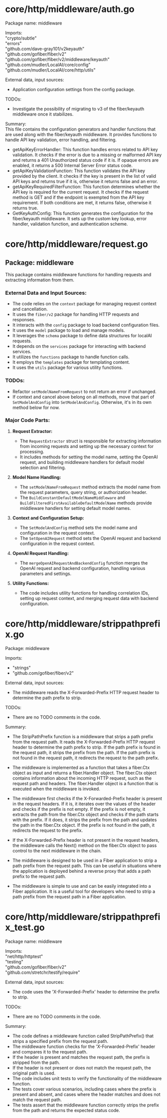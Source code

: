 # core/http/middleware/auth.go  
Package name: middleware  
  
Imports:  
"crypto/subtle"  
"errors"  
"github.com/dave-gray101/v2keyauth"  
"github.com/gofiber/fiber/v2"  
"github.com/gofiber/fiber/v2/middleware/keyauth"  
"github.com/mudler/LocalAI/core/config"  
"github.com/mudler/LocalAI/core/http/utils"  
  
External data, input sources:  
- Application configuration settings from the config package.  
  
TODOs:  
- Investigate the possibility of migrating to v3 of the fiber/keyauth middleware once it stabilizes.  
  
Summary:  
This file contains the configuration generators and handler functions that are used along with the fiber/keyauth middleware. It provides functions to handle API key validation, error handling, and filtering.  
  
- getApiKeyErrorHandler: This function handles errors related to API key validation. It checks if the error is due to a missing or malformed API key and returns a 401 Unauthorized status code if it is. If opaque errors are enabled, it returns a 500 Internal Server Error status code.  
- getApiKeyValidationFunction: This function validates the API key provided by the client. It checks if the key is present in the list of valid API keys and returns true if it is, otherwise it returns false and an error.  
- getApiKeyRequiredFilterFunction: This function determines whether the API key is required for the current request. It checks if the request method is GET and if the endpoint is exempted from the API key requirement. If both conditions are met, it returns false, otherwise it returns true.  
- GetKeyAuthConfig: This function generates the configuration for the fiber/keyauth middleware. It sets up the custom key lookup, error handler, validation function, and authentication scheme.  
  
# core/http/middleware/request.go  
## Package: middleware  
  
This package contains middleware functions for handling requests and extracting information from them.  
  
### External Data and Input Sources:  
  
- The code relies on the `context` package for managing request context and cancellation.  
- It uses the `fiber/v2` package for handling HTTP requests and responses.  
- It interacts with the `config` package to load backend configuration files.  
- It uses the `model` package to load and manage models.  
- It leverages the `schema` package to define data structures for localAI requests.  
- It depends on the `services` package for interacting with backend services.  
- It utilizes the `functions` package to handle function calls.  
- It employs the `templates` package for templating content.  
- It uses the `utils` package for various utility functions.  
  
### TODOs:  
  
- Refactor `setModelNameFromRequest` to not return an error if unchanged.  
- If context and cancel above belong on all methods, move that part of `SetModelAndConfig` into `SetModelAndConfig`. Otherwise, it's in its own method below for now.  
  
### Major Code Parts:  
  
1. **Request Extractor:**  
   - The `RequestExtractor` struct is responsible for extracting information from incoming requests and setting up the necessary context for processing.  
   - It includes methods for setting the model name, setting the OpenAI request, and building middleware handlers for default model selection and filtering.  
  
2. **Model Name Handling:**  
   - The `setModelNameFromRequest` method extracts the model name from the request parameters, query string, or authorization header.  
   - The `BuildConstantDefaultModelNameMiddleware` and `BuildFilteredFirstAvailableDefaultModelName` methods provide middleware handlers for setting default model names.  
  
3. **Context and Configuration Setup:**  
   - The `SetModelAndConfig` method sets the model name and configuration in the request context.  
   - The `SetOpenAIRequest` method sets the OpenAI request and backend configuration in the request context.  
  
4. **OpenAI Request Handling:**  
   - The `mergeOpenAIRequestAndBackendConfig` function merges the OpenAI request and backend configuration, handling various parameters and settings.  
  
5. **Utility Functions:**  
   - The code includes utility functions for handling correlation IDs, setting up request context, and merging request data with backend configuration.  
  
# core/http/middleware/strippathprefix.go  
Package: middleware  
  
Imports:  
- "strings"  
- "github.com/gofiber/fiber/v2"  
  
External data, input sources:  
- The middleware reads the X-Forwarded-Prefix HTTP request header to determine the path prefix to strip.  
  
TODOs:  
- There are no TODO comments in the code.  
  
Summary:  
- The StripPathPrefix function is a middleware that strips a path prefix from the request path. It reads the X-Forwarded-Prefix HTTP request header to determine the path prefix to strip. If the path prefix is found in the request path, it strips the prefix from the path. If the path prefix is not found in the request path, it redirects the request to the path prefix.  
  
- The middleware is implemented as a function that takes a fiber.Ctx object as input and returns a fiber.Handler object. The fiber.Ctx object contains information about the incoming HTTP request, such as the request path and headers. The fiber.Handler object is a function that is executed when the middleware is invoked.  
  
- The middleware first checks if the X-Forwarded-Prefix header is present in the request headers. If it is, it iterates over the values of the header and checks if the prefix is not empty. If the prefix is not empty, it extracts the path from the fiber.Ctx object and checks if the path starts with the prefix. If it does, it strips the prefix from the path and updates the path in the fiber.Ctx object. If the prefix is not found in the path, it redirects the request to the prefix.  
  
- If the X-Forwarded-Prefix header is not present in the request headers, the middleware calls the Next() method on the fiber.Ctx object to pass control to the next middleware in the chain.  
  
- The middleware is designed to be used in a Fiber application to strip a path prefix from the request path. This can be useful in situations where the application is deployed behind a reverse proxy that adds a path prefix to the request path.  
  
- The middleware is simple to use and can be easily integrated into a Fiber application. It is a useful tool for developers who need to strip a path prefix from the request path in a Fiber application.  
  
# core/http/middleware/strippathprefix_test.go  
Package name: middleware  
  
Imports:  
"net/http/httptest"  
"testing"  
"github.com/gofiber/fiber/v2"  
"github.com/stretchr/testify/require"  
  
External data, input sources:  
- The code uses the 'X-Forwarded-Prefix' header to determine the prefix to strip.  
  
TODOs:  
- There are no TODO comments in the code.  
  
Summary:  
- The code defines a middleware function called StripPathPrefix() that strips a specified prefix from the request path.  
- The middleware function checks for the 'X-Forwarded-Prefix' header and compares it to the request path.  
- If the header is present and matches the request path, the prefix is stripped from the path.  
- If the header is not present or does not match the request path, the original path is used.  
- The code includes unit tests to verify the functionality of the middleware function.  
- The tests cover various scenarios, including cases where the prefix is present and absent, and cases where the header matches and does not match the request path.  
- The tests assert that the middleware function correctly strips the prefix from the path and returns the expected status code.  
  
  
  
